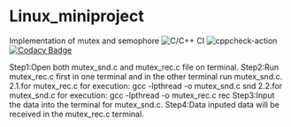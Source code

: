 # Linux_miniproject
Implementation of mutex and semophore 
![C/C++ CI](https://github.com/99002689/Linux_miniproject/workflows/C/C++%20CI/badge.svg)
![cppcheck-action](https://github.com/99002689/Linux_miniproject/workflows/cppcheck-action/badge.svg)
[![Codacy Badge](https://app.codacy.com/project/badge/Grade/0f4c88ee2a34460391b329ab8f7e2184)](https://www.codacy.com/manual/99002689/Linux_miniproject/dashboard?utm_source=github.com&amp;utm_medium=referral&amp;utm_content=99002689/Linux_miniproject&amp;utm_campaign=Badge_Grade)

Step1:Open both mutex_snd.c and mutex_rec.c file on terminal.
Step2:Run mutex_rec.c first in one terminal and in the other terminal run mutex_snd.c.
    2.1.for mutex_rec.c 
      for execution: gcc -lpthread -o mutex_snd.c snd
    2.2.for mutex_snd.c
      for execution: gcc -lpthread -o mutex_rec.c rec
Step3:Input the data into the terminal for mutex_snd.c.
Step4:Data inputed data will be received in the mutex_rec.c terminal.

